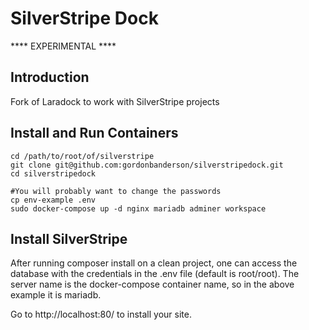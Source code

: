 # SilverStripe Dock
**** EXPERIMENTAL ****
## Introduction
Fork of Laradock to work with SilverStripe projects

## Install and Run Containers
```
cd /path/to/root/of/silverstripe
git clone git@github.com:gordonbanderson/silverstripedock.git
cd silverstripedock

#You will probably want to change the passwords
cp env-example .env
sudo docker-compose up -d nginx mariadb adminer workspace
```

## Install SilverStripe
After running composer install on a clean project, one can access the database with the
credentials in the .env file (default is root/root).  The server name is the docker-compose
container name, so in the above example it is mariadb.

Go to http://localhost:80/ to install your site.